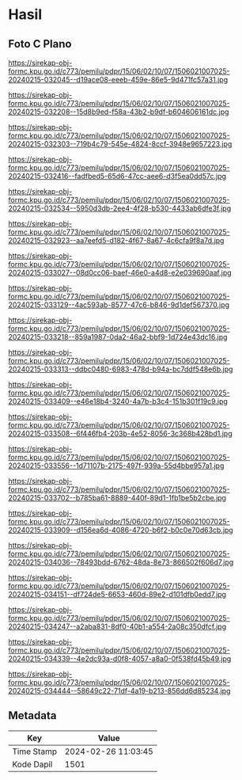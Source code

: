 # Hasil

## Foto C Plano

https://sirekap-obj-formc.kpu.go.id/c773/pemilu/pdpr/15/06/02/10/07/1506021007025-20240215-032045--d19ace08-eeeb-459e-86e5-9d471fc57a31.jpg

https://sirekap-obj-formc.kpu.go.id/c773/pemilu/pdpr/15/06/02/10/07/1506021007025-20240215-032208--15d8b9ed-f58a-43b2-b9df-b604606161dc.jpg

https://sirekap-obj-formc.kpu.go.id/c773/pemilu/pdpr/15/06/02/10/07/1506021007025-20240215-032303--719b4c79-545e-4824-8ccf-3948e9657223.jpg

https://sirekap-obj-formc.kpu.go.id/c773/pemilu/pdpr/15/06/02/10/07/1506021007025-20240215-032416--fadfbed5-65d6-47cc-aee6-d3f5ea0dd57c.jpg

https://sirekap-obj-formc.kpu.go.id/c773/pemilu/pdpr/15/06/02/10/07/1506021007025-20240215-032534--5950d3db-2ee4-4f28-b530-4433ab6dfe3f.jpg

https://sirekap-obj-formc.kpu.go.id/c773/pemilu/pdpr/15/06/02/10/07/1506021007025-20240215-032923--aa7eefd5-d182-4f67-8a67-4c6cfa9f8a7d.jpg

https://sirekap-obj-formc.kpu.go.id/c773/pemilu/pdpr/15/06/02/10/07/1506021007025-20240215-033027--08d0cc06-baef-46e0-a4d8-e2e039690aaf.jpg

https://sirekap-obj-formc.kpu.go.id/c773/pemilu/pdpr/15/06/02/10/07/1506021007025-20240215-033129--4ac593ab-8577-47c6-b846-9d1def567370.jpg

https://sirekap-obj-formc.kpu.go.id/c773/pemilu/pdpr/15/06/02/10/07/1506021007025-20240215-033218--859a1987-0da2-46a2-bbf9-1d724e43dc16.jpg

https://sirekap-obj-formc.kpu.go.id/c773/pemilu/pdpr/15/06/02/10/07/1506021007025-20240215-033313--ddbc0480-6983-478d-b94a-bc7ddf548e6b.jpg

https://sirekap-obj-formc.kpu.go.id/c773/pemilu/pdpr/15/06/02/10/07/1506021007025-20240215-033409--e46e18b4-3240-4a7b-b3c4-151b301f19c9.jpg

https://sirekap-obj-formc.kpu.go.id/c773/pemilu/pdpr/15/06/02/10/07/1506021007025-20240215-033508--6f446fb4-203b-4e52-8056-3c368b428bd1.jpg

https://sirekap-obj-formc.kpu.go.id/c773/pemilu/pdpr/15/06/02/10/07/1506021007025-20240215-033556--1d71107b-2175-497f-939a-55d4bbe957a1.jpg

https://sirekap-obj-formc.kpu.go.id/c773/pemilu/pdpr/15/06/02/10/07/1506021007025-20240215-033702--b785ba61-8889-440f-89d1-1fb1be5b2cbe.jpg

https://sirekap-obj-formc.kpu.go.id/c773/pemilu/pdpr/15/06/02/10/07/1506021007025-20240215-033909--d156ea6d-4086-4720-b6f2-b0c0e70d63cb.jpg

https://sirekap-obj-formc.kpu.go.id/c773/pemilu/pdpr/15/06/02/10/07/1506021007025-20240215-034036--78493bdd-6762-48da-8e73-866502f606d7.jpg

https://sirekap-obj-formc.kpu.go.id/c773/pemilu/pdpr/15/06/02/10/07/1506021007025-20240215-034151--df724de5-6653-460d-89e2-d101dfb0edd7.jpg

https://sirekap-obj-formc.kpu.go.id/c773/pemilu/pdpr/15/06/02/10/07/1506021007025-20240215-034247--a2aba831-8df0-40b1-a554-2a08c350dfcf.jpg

https://sirekap-obj-formc.kpu.go.id/c773/pemilu/pdpr/15/06/02/10/07/1506021007025-20240215-034339--4e2dc93a-d0f8-4057-a8a0-0f538fd45b49.jpg

https://sirekap-obj-formc.kpu.go.id/c773/pemilu/pdpr/15/06/02/10/07/1506021007025-20240215-034444--58649c22-71df-4a19-b213-856dd6d85234.jpg


## Metadata

| Key        | Value               |
| ---------- | ------------------- |
| Time Stamp | 2024-02-26 11:03:45 |
| Kode Dapil | 1501                |



